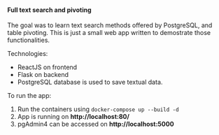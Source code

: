 #### Full text search and pivoting

The goal was to learn text search methods offered by PostgreSQL, and table pivoting. This is just a small web app written to demostrate those functionalities.

Technologies:

- ReactJS on frontend
- Flask on backend
- PostgreSQL database is used to save textual data.

To run the app:

1. Run the containers using `docker-compose up --build -d`
2. App is running on **http://localhost:80/**
3. pgAdmin4 can be accessed on **http://localhost:5000**
